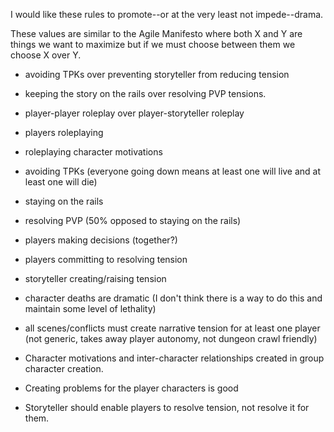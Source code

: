 I would like these rules to promote--or at the very least not impede--drama.

These values are similar to the Agile Manifesto where both X and Y are things we want to maximize but if we must choose between them we choose X over Y.
- avoiding TPKs over preventing storyteller from reducing tension
- keeping the story on the rails over resolving PVP tensions.
- player-player roleplay over player-storyteller roleplay

- players roleplaying
- roleplaying character motivations
- avoiding TPKs (everyone going down means at least one will live and at least one will die)
- staying on the rails
- resolving PVP (50% opposed to staying on the rails)
- players making decisions (together?)
- players committing to resolving tension
- storyteller creating/raising tension
- character deaths are dramatic (I don't think there is a way to do this and maintain some level of lethality)
- all scenes/conflicts must create narrative tension for at least one player (not generic, takes away player autonomy, not dungeon crawl friendly)


- Character motivations and inter-character relationships created in group character creation.
- Creating problems for the player characters is good
- Storyteller should enable players to resolve tension, not resolve it for them.